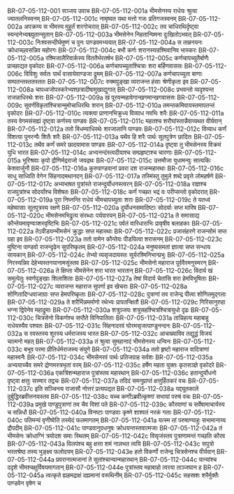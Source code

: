 BR-07-05-112-001	सञ्जय उवाच
BR-07-05-112-001a	भीमसेनस्य राधेयः श्रुत्वा ज्यातलनिस्वनम्
BR-07-05-112-001c	नामृष्यत यथा मत्तो गजः प्रतिगजस्वनम्
BR-07-05-112-002a	अपक्रम्य स भीमस्य मुहूर्तं शरगोचरात्
BR-07-05-112-002c	तव चाधिरथिर्दृष्ट्वा स्यन्दनेभ्यश्च्युतान्सुतान्
BR-07-05-112-003a	भीमसेनेन निहतान्विमना दुःखितोऽभवत्
BR-07-05-112-003c	निःश्वसन्दीर्घमुष्णं च पुनः पाण्डवमभ्ययात्
BR-07-05-112-004a	स ताम्रनयनः क्रोधाच्छ्वसन्निव महोरगः
BR-07-05-112-004c	बभौ कर्णः शरानस्यन्रश्मिवानिव भास्करः
BR-07-05-112-005a	रश्मिजालैरिवार्कस्य विततैर्भरतर्षभ
BR-07-05-112-005c	कर्णचापच्युतैर्बाणैः प्राच्छाद्यत वृकोदरः
BR-07-05-112-006a	कर्णचापच्युताश्चित्राः शरा बर्हिणवाससः
BR-07-05-112-006c	विविशुः सर्वतः पार्थं वासायेवाण्डजा द्रुमम्
BR-07-05-112-007a	कर्णचापच्युता बाणाः सम्पतन्तस्ततस्ततः
BR-07-05-112-007c	रुक्मपुङ्खा व्यराजन्त हंसाः श्रेणीकृता इव
BR-07-05-112-008a	चापध्वजोपस्करेभ्यश्छत्रादीषामुखाद्युगात्
BR-07-05-112-008c	प्रभवन्तो व्यदृश्यन्त राजन्नाधिरथेः शराः
BR-07-05-112-009a	खं पूरयन्महावेगान्खगमान्खगवाससः
BR-07-05-112-009c	सुवर्णविकृतांश्चित्रान्मुमोचाधिरथिः शरान्
BR-07-05-112-010a	तमन्तकमिवायस्तमापतन्तं वृकोदरः
BR-07-05-112-010c	त्यक्त्वा प्राणानभिक्रुध्य विव्याध नवभिः शरैः
BR-07-05-112-011a	तस्य वेगमसंसह्यं दृष्ट्वा कर्णस्य पाण्डवः
BR-07-05-112-011c	महतश्च शरौघांस्तान्नैवाव्यथत वीर्यवान्
BR-07-05-112-012a	ततो विधम्याधिरथेः शरजालानि पाण्डवः
BR-07-05-112-012c	विव्याध कर्णं विंशत्या पुनरन्यैः शितैः शरैः
BR-07-05-112-013a	यथैव हि शरैः पार्थः सूतपुत्रेण छादितः
BR-07-05-112-013c	तथैव कर्णं समरे छादयामास पाण्डवः
BR-07-05-112-014a	दृष्ट्वा तु भीमसेनस्य विक्रमं युधि भारत
BR-07-05-112-014c	अभ्यनन्दंस्त्वदीयाश्च सम्प्रहृष्टाश्च चारणाः
BR-07-05-112-015a	भूरिश्रवाः कृपो द्रौणिर्मद्रराजो जयद्रथः
BR-07-05-112-015c	उत्तमौजा युधामन्युः सात्यकिः केशवार्जुनौ
BR-07-05-112-016a	कुरुपाण्डवानां प्रवरा दश राजन्महारथाः
BR-07-05-112-016c	साधु साध्विति वेगेन सिंहनादमथानदन्
BR-07-05-112-017a	तस्मिंस्तु तुमुले शब्दे प्रवृत्ते लोमहर्षणे
BR-07-05-112-017c	अभ्यभाषत पुत्रांस्ते राजन्दुर्योधनस्त्वरन्
BR-07-05-112-018a	राज्ञश्च राजपुत्रांश्च सोदर्यांश्च विशेषतः
BR-07-05-112-018c	कर्णं गच्छत भद्रं वः परीप्सन्तो वृकोदरात्
BR-07-05-112-019a	पुरा निघ्नन्ति राधेयं भीमचापच्युताः शराः
BR-07-05-112-019c	ते यतध्वं महेष्वासाः सूतपुत्रस्य रक्षणे
BR-07-05-112-020a	दुर्योधनसमादिष्टाः सोदर्याः सप्त मारिष
BR-07-05-112-020c	भीमसेनमभिद्रुत्य संरब्धाः पर्यवारयन्
BR-07-05-112-021a	ते समासाद्य कौन्तेयमावृण्वञ्शरवृष्टिभिः
BR-07-05-112-021c	पर्वतं वारिधाराभिः प्रावृषीव बलाहकाः
BR-07-05-112-022a	तेऽपीडयन्भीमसेनं क्रुद्धाः सप्त महारथाः
BR-07-05-112-022c	प्रजासंहरणे राजन्सोमं सप्त ग्रहा इव
BR-07-05-112-023a	ततो वामेन कौन्तेयः पीडयित्वा शरासनम्
BR-07-05-112-023c	मुष्टिना पाण्डवो राजन्दृढेन सुपरिष्कृतम्
BR-07-05-112-024a	मनुष्यसमतां ज्ञात्वा सप्त सन्धाय सायकान्
BR-07-05-112-024c	तेभ्यो व्यसृजदायस्तः सूर्यरश्मिनिभान्प्रभुः
BR-07-05-112-025a	निरस्यन्निव देहेभ्यस्तनयानामसूंस्तव
BR-07-05-112-025c	भीमसेनो महाराज पूर्ववैरमनुस्मरन्
BR-07-05-112-026a	ते क्षिप्ता भीमसेनेन शरा भारत भारतान्
BR-07-05-112-026c	विदार्य खं समुत्पेतुः स्वर्णपुङ्खाः शिलाशिताः
BR-07-05-112-027a	तेषां विदार्य चेतांसि शरा हेमविभूषिताः
BR-07-05-112-027c	व्यराजन्त महाराज सुपर्णा इव खेचराः
BR-07-05-112-028a	शोणितादिग्धवाजाग्राः सप्त हेमपरिष्कृताः
BR-07-05-112-028c	पुत्राणां तव राजेन्द्र पीत्वा शोणितमुद्गताः
BR-07-05-112-029a	ते शरैर्भिन्नमर्माणो रथेभ्यः प्रापतन्क्षितौ
BR-07-05-112-029c	गिरिसानुरुहा भग्ना द्विपेनेव महाद्रुमाः
BR-07-05-112-030a	शत्रुञ्जयः शत्रुसहश्चित्रश्चित्रायुधो दृढः
BR-07-05-112-030c	चित्रसेनो विकर्णश्च सप्तैते विनिपातिताः
BR-07-05-112-031a	तान्निहत्य महाबाहू राधेयस्यैव पश्यतः
BR-07-05-112-031c	सिंहनादरवं घोरमसृजत्पाण्डुनन्दनः
BR-07-05-112-032a	स रवस्तस्य शूरस्य धर्मराजस्य भारत
BR-07-05-112-032c	आचख्याविव तद्युद्धं विजयं चात्मनो महत्
BR-07-05-112-033a	तं श्रुत्वा सुमहानादं भीमसेनस्य धन्विनः
BR-07-05-112-033c	बभूव परमा प्रीतिर्धर्मराजस्य संयुगे
BR-07-05-112-034a	ततो हृष्टो महाराज वादित्राणां महास्वनैः
BR-07-05-112-034c	भीमसेनरवं पार्थः प्रतिजग्राह सर्वशः
BR-07-05-112-035a	अभ्ययाच्चैव समरे द्रोणमस्त्रभृतां वरम्
BR-07-05-112-035c	हर्षेण महता युक्तः कृतसञ्ज्ञे वृकोदरे
BR-07-05-112-036a	एकत्रिंशन्महाराज पुत्रांस्तव महारथान्
BR-07-05-112-036c	हतान्दुर्योधनो दृष्ट्वा क्षत्तुः सस्मार तद्वचः
BR-07-05-112-037a	तदिदं समनुप्राप्तं क्षत्तुर्हितकरं वचः
BR-07-05-112-037c	इति सञ्चिन्त्य राजासौ नोत्तरं प्रत्यपद्यत
BR-07-05-112-038a	यद्द्यूतकाले दुर्बुद्धिरब्रवीत्तनयस्तव
BR-07-05-112-038c	यच्च कर्णोऽब्रवीत्कृष्णां सभायां परुषं वचः
BR-07-05-112-039a	प्रमुखे पाण्डुपुत्राणां तव चैव विशां पते
BR-07-05-112-039c	कौरवाणां च सर्वेषामाचार्यस्य च सन्निधौ
BR-07-05-112-040a	विनष्टाः पाण्डवाः कृष्णे शाश्वतं नरकं गताः
BR-07-05-112-040c	पतिमन्यं वृणीष्वेति तस्येदं फलमागतम्
BR-07-05-112-041a	यत्स्म तां परुषाण्याहुः सभामानाय्य द्रौपदीम्
BR-07-05-112-041c	पाण्डवानुग्रधनुषः क्रोधयन्तस्तवात्मजाः
BR-07-05-112-042a	तं भीमसेनः क्रोधाग्निं त्रयोदश समाः स्थितम्
BR-07-05-112-042c	विसृजंस्तव पुत्राणामन्तं गच्छति कौरव
BR-07-05-112-043a	विलपंश्च बहु क्षत्ता शमं नालभत त्वयि
BR-07-05-112-043c	सपुत्रो भरतश्रेष्ठ तस्य भुङ्क्ष्व फलोदयम्
BR-07-05-112-043e	हतो विकर्णो राजेन्द्र चित्रसेनश्च वीर्यवान्
BR-07-05-112-044a	प्रवरानात्मजानां ते सुतांश्चान्यान्महारथान्
BR-07-05-112-044c	यान्यांश्च ददृशे भीमश्चक्षुर्विषयमागतान्
BR-07-05-112-044e	पुत्रांस्तव महाबाहो त्वरया ताञ्जघान ह
BR-07-05-112-045a	त्वत्कृते ह्यहमद्राक्षं दह्यमानां वरूथिनीम्
BR-07-05-112-045c	सहस्रशः शरैर्मुक्तैः पाण्डवेन वृषेण च
